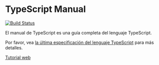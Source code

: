 
# TypeScript Manual

[![Build Status](https://travis-ci.org/Microsoft/TypeScript-Handbook.svg)](https://travis-ci.org/Microsoft/TypeScript-Handbook)

El manual de TypeScript es una guía completa del lenguaje TypeScript.

Por favor, vea [la última especificación del lenguaje TypeScript](https://github.com/Microsoft/TypeScript/blob/master/doc/spec.md) para más detalles.

[Tutorial web](https://www.typescriptlang.org/docs/tutorial.html)
